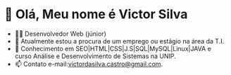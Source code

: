 # 👋 Olá, Meu nome é Victor Silva
- 👨‍💻 Desenvolvedor Web (júnior)
- 👀 Atualmente estou a procura de um emprego ou estágio na área da T.I.
- 🌱 Conhecimento em SEO|HTML|CSS|J.S|SQL|MySQL|Linux|JAVA e curso Análise e Desenvolvimento de Sistemas na UNIP.
- 📫 Contato e-mail:victordasilva.castro@gmail.com.


<!---

--->
